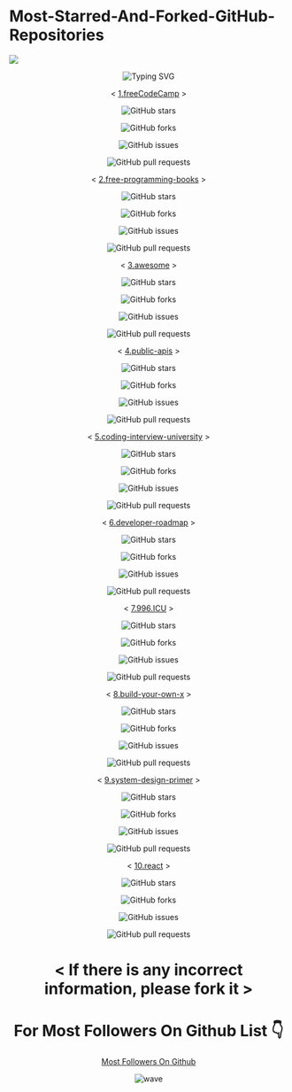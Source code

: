 # Most-Starred-And-Forked-GitHub-Repositories

![](https://capsule-render.vercel.app/api?type=waving&color=gradient&height=150&section=header)

<p align="center">
  <div align="center">
    <img
        src="https://readme-typing-svg.herokuapp.com?font=GlossAndBloom&size=30&duration=4997&color=993300&background=FF673200&center=true&vCenter=true&lines=MOST+STARRED+AND+FORKED+;ON+GITHUB+REPOSITORIES+;"
            alt="Typing SVG"
        />
    </a>
</p>
</div>

<div align="center">

< [1.freeCodeCamp](https://github.com/freeCodeCamp/freeCodeCamp) >

![GitHub stars](https://img.shields.io/github/stars/freeCodeCamp/freeCodeCamp.svg?style=social)

![GitHub forks](https://img.shields.io/github/forks/freeCodeCamp/freeCodeCamp.svg?style=social)

![GitHub issues](https://img.shields.io/github/issues/freeCodeCamp/freeCodeCamp.svg?style=social)

![GitHub pull requests](https://img.shields.io/github/issues-pr/freeCodeCamp/freeCodeCamp.svg?style=social)


< [2.free-programming-books](https://github.com/EbookFoundation/free-programming-books) >

![GitHub stars](https://img.shields.io/github/stars/EbookFoundation/free-programming-books.svg?style=social)

![GitHub forks](https://img.shields.io/github/forks/EbookFoundation/free-programming-books.svg?style=social)

![GitHub issues](https://img.shields.io/github/issues/EbookFoundation/free-programming-books.svg?style=social)

![GitHub pull requests](https://img.shields.io/github/issues-pr/freeCodeCamp/freeCodeCamp.svg?style=social)


< [3.awesome](https://github.com/sindresorhus/awesome) >

![GitHub stars](https://img.shields.io/github/stars/sindresorhus/awesome.svg?style=social)

![GitHub forks](https://img.shields.io/github/forks/sindresorhus/awesome.svg?style=social)

![GitHub issues](https://img.shields.io/github/issues/sindresorhus/awesome.svg?style=social)

![GitHub pull requests](https://img.shields.io/github/issues-pr/sindresorhus/awesome.svg?style=social)


< [4.public-apis](https://github.com/public-apis/public-apis) >

![GitHub stars](https://img.shields.io/github/stars/public-apis/public-apis.svg?style=social)

![GitHub forks](https://img.shields.io/github/forks/public-apis/public-apis.svg?style=social)

![GitHub issues](https://img.shields.io/github/issues/public-apis/public-apis.svg?style=social)

![GitHub pull requests](https://img.shields.io/github/issues-pr/public-apis/public-apis.svg?style=social)


< [5.coding-interview-university](https://github.com/jwasham/coding-interview-university) >

![GitHub stars](https://img.shields.io/github/stars/jwasham/coding-interview-university.svg?style=social)

![GitHub forks](https://img.shields.io/github/forks/jwasham/coding-interview-university.svg?style=social)

![GitHub issues](https://img.shields.io/github/issues/jwasham/coding-interview-university.svg?style=social)

![GitHub pull requests](https://img.shields.io/github/issues-pr/jwasham/coding-interview-university.svg?style=social)


< [6.developer-roadmap](https://github.com/kamranahmedse/developer-roadmap) >

![GitHub stars](https://img.shields.io/github/stars/kamranahmedse/developer-roadmap.svg?style=social)

![GitHub forks](https://img.shields.io/github/forks/kamranahmedse/developer-roadmap.svg?style=social)

![GitHub issues](https://img.shields.io/github/issues/kamranahmedse/developer-roadmap.svg?style=social)

![GitHub pull requests](https://img.shields.io/github/issues-pr/kamranahmedse/developer-roadmap.svg?style=social)


< [7.996.ICU](https://github.com/996icu/996.ICU) >

![GitHub stars](https://img.shields.io/github/stars/996icu/996.ICU.svg?style=social)

![GitHub forks](https://img.shields.io/github/forks/996icu/996.ICU.svg?style=social)

![GitHub issues](https://img.shields.io/github/issues/996icu/996.ICU.svg?style=social)

![GitHub pull requests](https://img.shields.io/github/issues-pr/996icu/996.ICU.svg?style=social)


< [8.build-your-own-x](https://github.com/codecrafters-io/build-your-own-x) >

![GitHub stars](https://img.shields.io/github/stars/codecrafters-io/build-your-own-x.svg?style=social)

![GitHub forks](https://img.shields.io/github/forks/codecrafters-io/build-your-own-x.svg?style=social)

![GitHub issues](https://img.shields.io/github/issues/codecrafters-io/build-your-own-x.svg?style=social)

![GitHub pull requests](https://img.shields.io/github/issues-pr/codecrafters-io/build-your-own-x.svg?style=social)


< [9.system-design-primer](https://github.com/donnemartin/system-design-primer) >

![GitHub stars](https://img.shields.io/github/stars/donnemartin/system-design-primer.svg?style=social)

![GitHub forks](https://img.shields.io/github/forks/donnemartin/system-design-primer.svg?style=social)

![GitHub issues](https://img.shields.io/github/issues/donnemartin/system-design-primer.svg?style=social)

![GitHub pull requests](https://img.shields.io/github/issues-pr/donnemartin/system-design-primer.svg?style=social)


< [10.react](https://github.com/facebook/react) >

![GitHub stars](https://img.shields.io/github/stars/facebook/react.svg?style=social)

![GitHub forks](https://img.shields.io/github/forks/facebook/react.svg?style=social)

![GitHub issues](https://img.shields.io/github/issues/facebook/react.svg?style=social)

![GitHub pull requests](https://img.shields.io/github/issues-pr/facebook/react.svg?style=social)




# < If there is any incorrect information, please fork it >


 # For Most Followers On Github List 👇

  [Most Followers On Github](https://github.com/yashu1wwww/Most-Followers-On-GitHub) 
 

![wave](https://user-images.githubusercontent.com/65462564/225171686-93c2fd4b-ced4-4602-85e4-13deacf4af62.svg)
